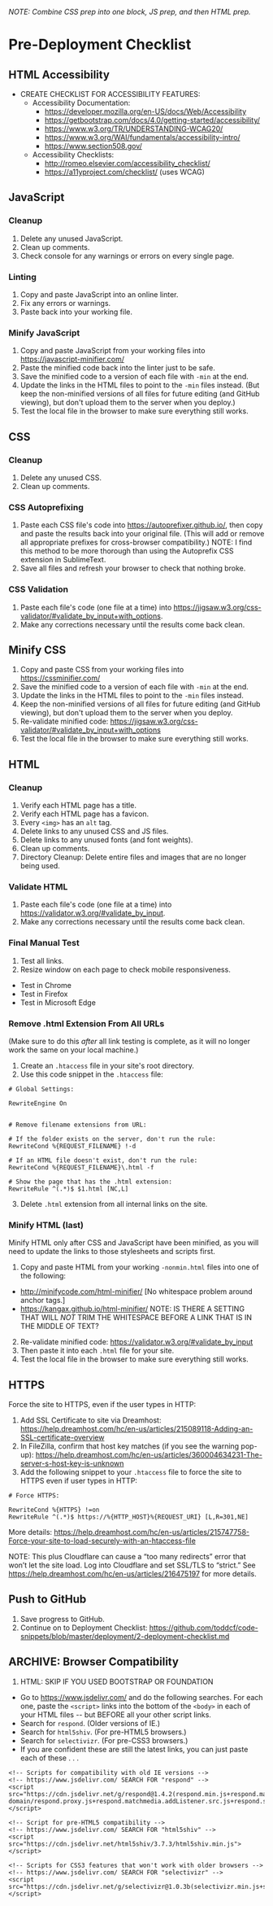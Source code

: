 *NOTE: Combine CSS prep into one block, JS prep, and then HTML prep.*

# Pre-Deployment Checklist

## HTML Accessibility

- CREATE CHECKLIST FOR ACCESSIBILITY FEATURES:
  - Accessibility Documentation:
    - https://developer.mozilla.org/en-US/docs/Web/Accessibility
    - https://getbootstrap.com/docs/4.0/getting-started/accessibility/
    - https://www.w3.org/TR/UNDERSTANDING-WCAG20/
    - https://www.w3.org/WAI/fundamentals/accessibility-intro/
    - https://www.section508.gov/
  - Accessibility Checklists:
    - http://romeo.elsevier.com/accessibility_checklist/
    - https://a11yproject.com/checklist/ (uses WCAG)


## JavaScript

### Cleanup

1. Delete any unused JavaScript.
2. Clean up comments.
3. Check console for any warnings or errors on every single page.


### Linting

1. Copy and paste JavaScript into an online linter.
2. Fix any errors or warnings.
3. Paste back into your working file.


### Minify JavaScript

1. Copy and paste JavaScript from your working files into https://javascript-minifier.com/
2. Paste the minified code back into the linter just to be safe.
3. Save the minified code to a version of each file with `-min` at the end.
4. Update the links in the HTML files to point to the `-min` files instead. (But keep the non-minified versions of all files for future editing (and GitHub viewing), but don't upload them to the server when you deploy.)
5. Test the local file in the browser to make sure everything still works.


## CSS

### Cleanup

1. Delete any unused CSS.
2. Clean up comments.

### CSS Autoprefixing

1. Paste each CSS file's code into https://autoprefixer.github.io/, then copy and paste the results back into your original file. (This will add or remove all appropriate prefixes for cross-browser compatibility.) NOTE: I find this method to be more thorough than using the Autoprefix CSS extension in SublimeText.
2. Save all files and refresh your browser to check that nothing broke.


### CSS Validation

1. Paste each file's code (one file at a time) into https://jigsaw.w3.org/css-validator/#validate_by_input+with_options.
2. Make any corrections necessary until the results come back clean.


## Minify CSS

1. Copy and paste CSS from your working files into https://cssminifier.com/
2. Save the minified code to a version of each file with `-min` at the end.
3. Update the links in the HTML files to point to the `-min` files instead.
4. Keep the non-minified versions of all files for future editing (and GitHub viewing), but don't upload them to the server when you deploy.
5. Re-validate minified code: https://jigsaw.w3.org/css-validator/#validate_by_input+with_options
6. Test the local file in the browser to make sure everything still works.


## HTML

### Cleanup

1. Verify each HTML page has a title.
2. Verify each HTML page has a favicon.
3. Every `<img>` has an `alt` tag.
4. Delete links to any unused CSS and JS files.
5. Delete links to any unused fonts (and font weights).
6. Clean up comments.
7. Directory Cleanup: Delete entire files and images that are no longer being used.


### Validate HTML

1. Paste each file's code (one file at a time) into https://validator.w3.org/#validate_by_input.
2. Make any corrections necessary until the results come back clean.


### Final Manual Test

1. Test all links.
2. Resize window on each page to check mobile responsiveness.
  - Test in Chrome
  - Test in Firefox
  - Test in Microsoft Edge


### Remove .html Extension From All URLs

(Make sure to do this *after* all link testing is complete, as it will no longer work the same on your local machine.)

1. Create an `.htaccess` file in your site's root directory.
2. Use this code snippet in the `.htaccess` file:

```
# Global Settings:

RewriteEngine On


# Remove filename extensions from URL:

# If the folder exists on the server, don't run the rule:
RewriteCond %{REQUEST_FILENAME} !-d

# If an HTML file doesn't exist, don't run the rule:
RewriteCond %{REQUEST_FILENAME}\.html -f

# Show the page that has the .html extension:
RewriteRule ^(.*)$ $1.html [NC,L]
```

3. Delete `.html` extension from all internal links on the site.


### Minify HTML (last)

Minify HTML only after CSS and JavaScript have been minified, as you will need to update the links to those stylesheets and scripts first.

1. Copy and paste HTML from your working `-nonmin.html` files into one of the following:
  - http://minifycode.com/html-minifier/ [No whitespace problem around anchor tags.]
  - https://kangax.github.io/html-minifier/ NOTE: IS THERE A SETTING THAT WILL *NOT* TRIM THE WHITESPACE BEFORE A LINK THAT IS IN THE MIDDLE OF TEXT?
2. Re-validate minified code: https://validator.w3.org/#validate_by_input
3. Then paste it into each `.html` file for your site.
4. Test the local file in the browser to make sure everything still works.


## HTTPS

Force the site to HTTPS, even if the user types in HTTP:

1. Add SSL Certificate to site via Dreamhost: https://help.dreamhost.com/hc/en-us/articles/215089118-Adding-an-SSL-certificate-overview
2. In FileZilla, confirm that host key matches (if you see the warning pop-up): https://help.dreamhost.com/hc/en-us/articles/360004634231-The-server-s-host-key-is-unknown
3. Add the following snippet to your `.htaccess` file to force the site to HTTPS even if user types in HTTP:

```
# Force HTTPS:

RewriteCond %{HTTPS} !=on
RewriteRule ^(.*)$ https://%{HTTP_HOST}%{REQUEST_URI} [L,R=301,NE]
```

More details: https://help.dreamhost.com/hc/en-us/articles/215747758-Force-your-site-to-load-securely-with-an-htaccess-file

NOTE: This plus Cloudflare can cause a “too many redirects” error that won’t let the site load.  Log into Cloudflare and set SSL/TLS to “strict.”  See https://help.dreamhost.com/hc/en-us/articles/216475197 for more details.


## Push to GitHub

1. Save progress to GitHub.
2. Continue on to Deployment Checklist: https://github.com/toddcf/code-snippets/blob/master/deployment/2-deployment-checklist.md





## ARCHIVE: Browser Compatibility

1. HTML:
SKIP IF YOU USED BOOTSTRAP OR FOUNDATION
  - Go to https://www.jsdelivr.com/ and do the following searches. For each one, paste the `<script>` links into the bottom of the `<body>` in each of your HTML files -- but BEFORE all your other script links.
  - Search for `respond`. (Older versions of IE.)
  - Search for `html5shiv`. (For pre-HTML5 browsers.)
  - Search for `selectivizr`. (For pre-CSS3 browsers.)
  - If you are confident these are still the latest links, you can just paste each of these . . .

```
<!-- Scripts for compatibility with old IE versions -->
<!-- https://www.jsdelivr.com/ SEARCH FOR "respond" -->
<script src="https://cdn.jsdelivr.net/g/respond@1.4.2(respond.min.js+respond.matchmedia.addListener.min.js+cross-domain/respond.proxy.js+respond.matchmedia.addListener.src.js+respond.src.js)"></script>

<!-- Script for pre-HTML5 compatibility -->
<!-- https://www.jsdelivr.com/ SEARCH FOR "html5shiv" -->
<script src="https://cdn.jsdelivr.net/html5shiv/3.7.3/html5shiv.min.js"></script>

<!-- Scripts for CSS3 features that won't work with older browsers -->
<!-- https://www.jsdelivr.com/ SEARCH FOR "selectivizr" -->
<script src="https://cdn.jsdelivr.net/g/selectivizr@1.0.3b(selectivizr.min.js+selectivizr.js)"></script>
```
